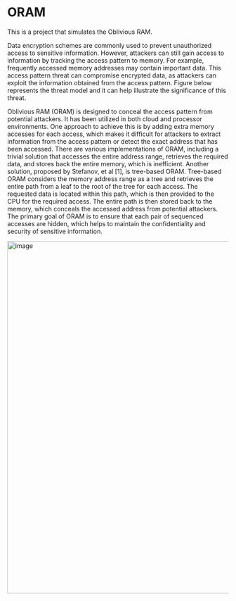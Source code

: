 # ORAM
This is a project that simulates the Oblivious RAM.

Data encryption schemes are commonly used to prevent unauthorized access to sensitive information. However, attackers can still gain access to information by tracking the access pattern to memory. For example, frequently accessed memory addresses may contain important data. This access pattern threat can compromise encrypted data, as attackers can exploit the information obtained from the access pattern. Figure below represents the threat model and it can help illustrate the significance of this threat.

Oblivious RAM (ORAM) is designed to conceal the access pattern from potential attackers. It has been utilized in both cloud and processor environments. One approach to achieve this is by adding extra memory accesses for each access, which makes it difficult for attackers to extract information from the access pattern or detect the exact address that has been accessed. There are various implementations of ORAM, including a trivial solution that accesses the entire address range, retrieves the required data, and stores back the entire memory, which is inefficient. Another solution, proposed by Stefanov, et al [1], is tree-based ORAM. 
Tree-based ORAM considers the memory address range as a tree and retrieves the entire path from a leaf to the root of the tree for each access. The requested data is located within this path, which is then provided to the CPU for the required access. The entire path is then stored back to the memory, which conceals the accessed address from potential attackers. The primary goal of ORAM is to ensure that each pair of sequenced accesses are hidden, which helps to maintain the confidentiality and security of sensitive information.

<img width="800" alt="image" src="https://github.com/BelalJahannia/ORAM/assets/46157467/bf5e7264-9174-4707-b8b9-e2200107c1a4">


